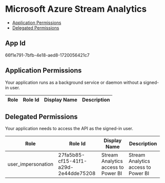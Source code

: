 # Microsoft Azure Stream Analytics
- [Application Permissions](#application-permissions)
- [Delegated Permissions](#delegated-permissions)

## App Id
66f1e791-7bfb-4e18-aed8-1720056421c7

## Application Permissions
Your application runs as a background service or daemon without a signed-in user.

| Role | Role Id | Display Name | Description |
|---|---|---|---|

## Delegated Permissions
Your application needs to access the API as the signed-in user. 

| Role | Role Id | Display Name | Description |
|---|---|---|---|
| user_impersonation | 27fa5b85-cf15-41f1-a29d-2e44dde75208 | Stream Analytics access to Power BI | Stream Analytics access to Power BI |

